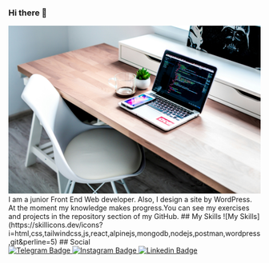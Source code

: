 ### Hi there 👋
<img src="./coding.jpg" />
I am a junior Front End Web developer.
Also, I design a site by WordPress. At the moment my knowledge makes progress.You can see my exercises and projects in the repository section of my GitHub.
## My Skills
![My Skills](https://skillicons.dev/icons?i=html,css,tailwindcss,js,react,alpinejs,mongodb,nodejs,postman,wordpress,git&perline=5)
## Social
<div id="badges">
  <a href="https://t.me/frx25">
    <img src="https://img.shields.io/badge/Telegram-blue?style=for-the-badge&logo=telegram&logoColor=white" alt="Telegram Badge"/>
  </a>
  <a href="https://www.instagram.com/frx25_?igsh=MTE2OGtwaGJ3MjRkdg==">
    <img src="https://img.shields.io/badge/Instagram-red?style=for-the-badge&logo=instagram&logoColor=white" alt="Instagram Badge"/>
  </a>
  <a href="https://www.linkedin.com/in/farzane-nazmabadi-40a02633b">
    <img src="https://img.shields.io/badge/Linkedin-blue?style=for-the-badge&logo=linkedin&logoColor=white" alt="Linkedin Badge"/>
  </a>
</div>
<!--
- 🔭 I’m currently working on Front-End.
- 🌱 I’m currently learning Jvascript.
**farzane-na/farzane-na** is a ✨ _special_ ✨ repository because its `README.md` (this file) appears on your GitHub profile.

Here are some ideas to get you started:

-->
